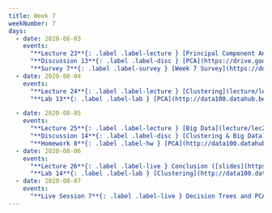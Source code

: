 ```yaml
---
title: Week 7
weekNumber: 7
days:
  - date: 2020-08-03
    events:
      "**Lecture 23**{: .label .label-lecture } [Principal Component Analysis](lecture/lec23)":
      "**Discussion 13**{: .label .label-disc } [PCA](https://drive.google.com/file/d/1qhlSWvnpat55P6ZtbiVb7SZRIFsYK_eZ/view?usp=sharing) ([video](https://www.youtube.com/playlist?list=PLQCcNQgUcDfr-mPBLWPHIUpVR3S5B_krN)) ([solutions](https://drive.google.com/file/d/1K8zdN9k4hjPEMSSsK7s8SVFXKgPJsrpu/view?usp=sharing))":
      "**Survey 7**{: .label .label-survey } [Week 7 Survey](https://docs.google.com/forms/d/e/1FAIpQLScFLPBU8xYLlfhQXXz1oz9DhJl_k7pHJ6L858w5kXkeoLUJzQ/viewform) (due Aug. 5)":
  - date: 2020-08-04
    events:
      "**Lecture 24**{: .label .label-lecture } [Clustering](lecture/lec24)":
      "**Lab 13**{: .label .label-lab } [PCA](http://data100.datahub.berkeley.edu/hub/user-redirect/git-sync?repo=https://github.com/DS-100/su20&subPath=lab/lab13/) (due Aug. 4)":

  - date: 2020-08-05
    events:
      "**Lecture 25**{: .label .label-lecture } [Big Data](lecture/lec25)":
      "**Discussion 14**{: .label .label-disc } [Clustering & Big Data](https://drive.google.com/file/d/16HRV0hab63XiB5oX7h7FpgNj7u7d4-2G/view?usp=sharing) ([video](https://www.youtube.com/playlist?list=PLQCcNQgUcDfoUknZFeLQkYdJiWdX03RhO)) ([solutions](https://drive.google.com/file/d/1gbwL6pECR7ho7ng2nc4wfHnX5nuZ3DKu/view?usp=sharing))":
      "**Homework 8**{: .label .label-hw } [PCA](http://data100.datahub.berkeley.edu/hub/user-redirect/git-sync?repo=https://github.com/DS-100/su20&subPath=hw/hw8/) (due Aug. 9)":
  - date: 2020-08-06
    events:
      "**Lecture 26**{: .label .label-live } Conclusion ([slides](https://docs.google.com/presentation/d/15fLlqypliZRwb79uYLF8zIUX0ybgIBx9J-y2lD7mZ1Y/edit#slide=id.p)) ([video](https://youtu.be/xatAhfcfCuA)) ([code](https://data100.datahub.berkeley.edu/hub/user-redirect/git-sync?repo=https://github.com/DS-100/su20&subPath=lecture/lec26/)) ([code HTML](resources/assets/lectures/lec26/lec26.html))":
      "**Lab 14**{: .label .label-lab } [Clustering](http://data100.datahub.berkeley.edu/hub/user-redirect/git-sync?repo=https://github.com/DS-100/su20&subPath=lab/lab14/) (due Aug. 6)":
  - date: 2020-08-07
    events:
      "**Live Session 7**{: .label .label-live } Decision Trees and PCA ([video](https://youtu.be/5wcAP91DSFo)) ([notes](resources/assets/lectures/live07/live7.pdf)) ([code](http://data100.datahub.berkeley.edu/hub/user-redirect/git-sync?repo=https://github.com/DS-100/su20&subPath=lecture/live7/)) ([code HTML](resources/assets/lectures/live07/live7.html))":
---
```

